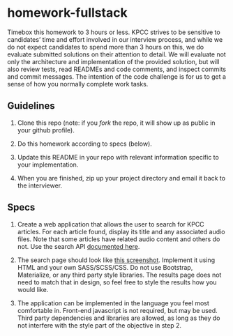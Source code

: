 # homework-fullstack

Timebox this homework to 3 hours or less.  KPCC strives to be sensitive to candidates’ time and effort involved in our interview process, and while we do not expect candidates to spend more than 3 hours on this, we do evaluate submitted solutions on their attention to detail. We will evaluate not only the architecture and implementation of the provided solution, but will
also review tests, read READMEs and code comments, and inspect commits and commit messages. The intention of the code challenge is for us to get a sense of how you normally complete work tasks.

## Guidelines

1. Clone this repo (note: if you *fork* the repo, it will show up as public in your github profile).

1. Do this homework according to specs (below).

1. Update this README in your repo with relevant information specific to your implementation.

1. When you are finished, zip up your project directory and email it back to the interviewer.

## Specs

1. Create a web application that allows the user to search for KPCC articles.  For each article found, display its title and any associated audio files. Note that some articles have related audio content and others do not.  Use the search API [documented here](https://github.com/SCPR/api-docs/blob/master/KPCC/v3/README.md).

1. The search page should look like [this screenshot](search_page.png).  Implement it using HTML and your own SASS/SCSS/CSS. Do not use Bootstrap, Materialize, or any third party style libraries. The results page does not need to match that in design, so feel free to style the results how you would like.

1. The application can be implemented in the language you feel most comfortable in. Front-end javascript is not required, but may be used. Third party dependencies and libraries are allowed, as long as they do not interfere with the style part of the objective in step 2.


